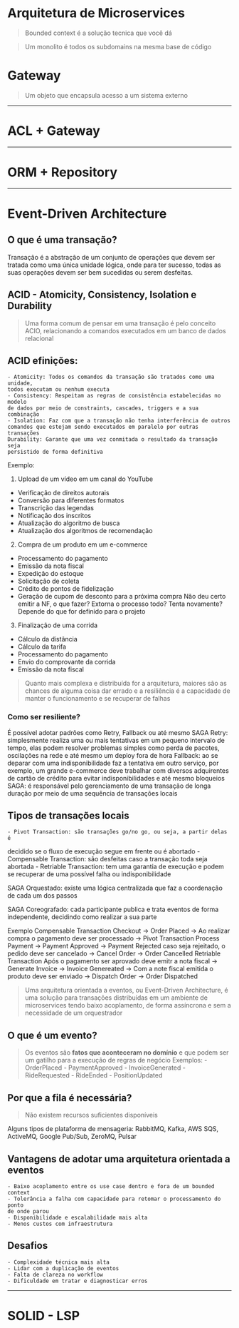 # Arquitetura de Microservices

> Bounded context é a solução tecnica que você dá

> Um monolito é todos os subdomains na mesma base de código

# Gateway
> Um objeto que encapsula acesso a um sistema externo

--------------------------------------------------------------------------------

# ACL + Gateway

--------------------------------------------------------------------------------

# ORM + Repository

--------------------------------------------------------------------------------

# Event-Driven Architecture

## O que é uma transação?
Transação é a abstração de um conjunto de operações que devem ser tratada como
uma única unidade lógica, onde para ter sucesso, todas as suas operações devem
ser bem sucedidas ou serem desfeitas.

## ACID - Atomicity, Consistency, Isolation e Durability
> Uma forma comum de pensar em uma transação é pelo conceito ACIO, relacionando
a comandos executados em um banco de dados relacional

## ACID efinições:
    - Atomicity: Todos os comandos da transação são tratados como uma unidade,
    todos executam ou nenhum executa
    - Consistency: Respeitam as regras de consistência estabelecidas no modelo
    de dados por meio de constraints, cascades, triggers e a sua combinação
    - Isolation: Faz com que a transação não tenha interferência de outros
    comandos que estejam sendo executados em paralelo por outras transações
    Durability: Garante que uma vez conmitada o resultado da transação seja
    persistido de forma definitiva

Exemplo:
1. Upload de um vídeo em um canal do YouTube
- Verificação de direitos autorais
- Conversão para diferentes formatos
- Transcrição das legendas
- Notificação dos inscritos
- Atualização do algoritmo de busca
- Atualização dos algoritmos de recomendação

2. Compra de um produto em um e-commerce
- Processamento do pagamento
- Emissão da nota fiscal
- Expedição do estoque
- Solicitação de coleta
- Crédito de pontos de fidelização
- Geração de cupom de desconto para a próxima compra
Não deu certo emitir a NF, o que fazer?
Extorna o processo todo? Tenta novamente?
Depende do que for definido para o projeto

3. Finalização de uma corrida
- Cálculo da distância
- Cálculo da tarifa
- Processamento do pagamento
- Envio do comprovante da corrida
- Emissão da nota fiscal

> Quanto mais complexa e distribuída for a arquitetura, maiores são as chances
de alguma coisa dar errado e a resiliência é a capacidade de manter o
funcionamento e se recuperar de falhas

### Como ser resiliente?
É possível adotar padrões como Retry, Fallback ou até mesmo SAGA
    Retry: simplesmente realiza uma ou mais tentativas em um pequeno intervalo de
tempo, elas podem resolver problemas simples como perda de pacotes, oscilações
na rede e até mesmo um deploy fora de hora
    Fallback: ao se deparar com uma indisponibilidade faz a tentativa em outro
serviço, por exemplo, um grande e-commerce deve trabalhar com diversos
adquirentes de cartão de crédito para evitar indisponibilidades e até mesmo
bloqueios
    SAGA: é responsável pelo gerenciamento de uma transação de longa duração
por meio de uma sequência de transações locais

## Tipos de transações locais
    - Pivot Transaction: são transações go/no go, ou seja, a partir delas é
decidido se o fluxo de execução segue em frente ou é abortado
    - Compensable Transaction: são desfeitas caso a transação toda seja abortada
    - Retriable Transaction: tem uma garantia de execução e podem se recuperar
de uma possível falha ou indisponibilidade

SAGA Orquestado: existe uma lógica centralizada que faz a coordenação de cada
um dos passos

SAGA Coreografado: cada participante publica e trata eventos de forma
independente, decidindo como realizar a sua parte

Exemplo
Compensable Transaction
Checkout -> Order Placed -> Ao realizar compra o pagamento deve ser processado ->
Pivot Transaction
Process Payment -> Payment Approved
                -> Payment Rejected
    caso seja rejeitado, o pedido deve ser cancelado -> Cancel Order -> Order Cancelled
Retriable Transaction
Após o pagamento ser aprovado deve emitr a nota fiscal -> Generate Invoice ->
Invoice Genereated -> Com a note fiscal emitida o produto deve ser enviado ->
Dispatch Order -> Order Dispatched

> Uma arquitetura orientada a eventos, ou Event-Driven Architecture, é uma
solução para transações distribuídas em um ambiente de microservices tendo
baixo acoplamento, de forma assíncrona e sem a necessidade de um orquestrador

## O que é um evento?
> Os eventos são **fatos que aconteceram no domínio** e que podem ser um gatilho
para a execução de regras de negócio
Exemplos:
    - OrderPlaced
    - PaymentApproved
    - InvoiceGenerated
    - RideRequested
    - RideEnded
    - PositionUpdated


## Por que a fila é necessária?
> Não existem recursos suficientes disponíveis

Alguns tipos de plataforma de mensageria:
RabbitMQ, Kafka, AWS SQS, ActiveMQ, Google Pub/Sub, ZeroMQ, Pulsar

## Vantagens de adotar uma arquitetura orientada a eventos
    - Baixo acoplamento entre os use case dentro e fora de um bounded
    context
    - Tolerância a falha com capacidade para retomar o processamento do ponto
    de onde parou
    - Disponibilidade e escalabilidade mais alta
    - Menos custos com infraestrutura
## Desafios
    - Complexidade técnica mais alta
    - Lidar com a duplicação de eventos
    - Falta de clareza no workflow
    - Dificuldade em tratar e diagnosticar erros

--------------------------------------------------------------------------------

# SOLID - LSP

